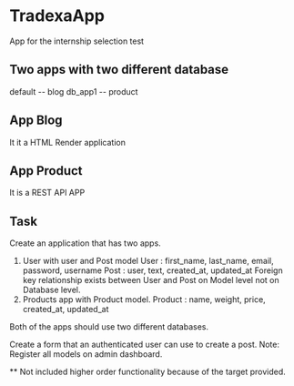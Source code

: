 # TradexaApp
App for the internship selection test

## Two apps with two different database
default -- blog
db_app1 -- product

## App Blog
It it a HTML Render application

## App Product 
It is a REST API APP

## Task
Create an application that has two apps. 
1. User with user and Post model
    User : first_name, last_name, email, password, username
    Post : user, text, created_at, updated_at
   Foreign key relationship exists between User and Post on Model level not on Database level.
2. Products app with Product model.
    Product : name, weight, price, created_at, updated_at

Both of the apps should use two different databases.

Create a form that an authenticated user can use to create a post.
Note: Register all models on admin dashboard.

** Not included higher order functionality because of the target provided.
